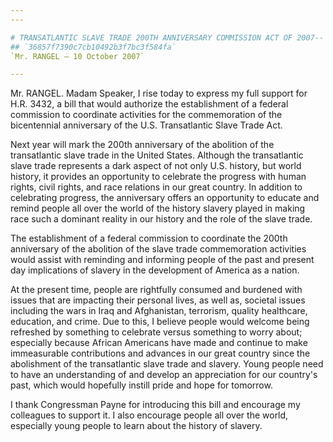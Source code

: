 ```yaml
---
---

# TRANSATLANTIC SLAVE TRADE 200TH ANNIVERSARY COMMISSION ACT OF 2007-- SUPPORT
## `36857f7390c7cb10492b3f7bc3f584fa`
`Mr. RANGEL — 10 October 2007`

---
```



Mr. RANGEL. Madam Speaker, I rise today to express my full support 
for H.R. 3432, a bill that would authorize the establishment of a 
federal commission to coordinate activities for the commemoration of 
the bicentennial anniversary of the U.S. Transatlantic Slave Trade Act.

Next year will mark the 200th anniversary of the abolition of the 
transatlantic slave trade in the United States. Although the 
transatlantic slave trade represents a dark aspect of not only U.S. 
history, but world history, it provides an opportunity to celebrate the 
progress with human rights, civil rights, and race relations in our 
great country. In addition to celebrating progress, the anniversary 
offers an opportunity to educate and remind people all over the world 
of the history slavery played in making race such a dominant reality in 
our history and the role of the slave trade.

The establishment of a federal commission to coordinate the 200th 
anniversary of the abolition of the slave trade commemoration 
activities would assist with reminding and informing people of the past 
and present day implications of slavery in the development of America 
as a nation.

At the present time, people are rightfully consumed and burdened with 
issues that are impacting their personal lives, as well as, societal 
issues including the wars in Iraq and Afghanistan, terrorism, quality 
healthcare, education, and crime. Due to this, I believe people would 
welcome being refreshed by something to celebrate versus something to 
worry about; especially because African Americans have made and 
continue to make immeasurable contributions and advances in our great 
country since the abolishment of the transatlantic slave trade and 
slavery. Young people need to have an understanding of and develop an 
appreciation for our country's past, which would hopefully instill 
pride and hope for tomorrow.

I thank Congressman Payne for introducing this bill and encourage my 
colleagues to support it. I also encourage people all over the world, 
especially young people to learn about the history of slavery.
